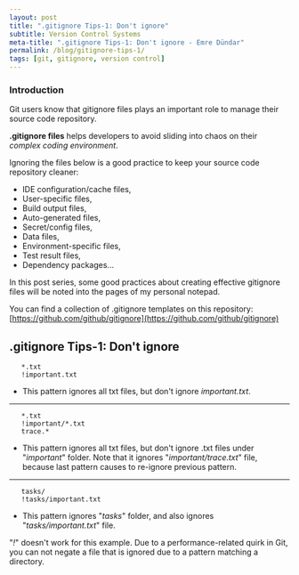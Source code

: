 ```yaml
---
layout: post
title: ".gitignore Tips-1: Don't ignore"
subtitle: Version Control Systems
meta-title: ".gitignore Tips-1: Don't ignore - Emre Dündar"
permalink: /blog/gitignore-tips-1/
tags: [git, gitignore, version control]
---
```


### **Introduction**
Git users know that gitignore files plays an important role to manage their source code repository.

**.gitignore files** helps developers to avoid sliding into chaos on their *complex coding environment*.

Ignoring the files below is a good practice to keep your source code repository cleaner:
* IDE configuration/cache files,
* User-specific files,
* Build output files, 
* Auto-generated files,
* Secret/config files,
* Data files,
* Environment-specific files,
* Test result files,
* Dependency packages...

In this post series, some good practices about creating effective gitignore files will be noted into the pages of my personal notepad.

You can find a collection of .gitignore templates on this repository: [https://github.com/github/gitignore](https://github.com/github/gitignore)

## **.gitignore Tips-1: Don't ignore**



```
   *.txt
   !important.txt
```
- This pattern ignores all txt files, but don't ignore *important.txt*.

---

```
   *.txt
   !important/*.txt
   trace.*
```
- This pattern ignores all txt files, but don't ignore .txt files under "*important*" folder. Note that it ignores "*important/trace.txt*" file, because last pattern causes to re-ignore previous pattern.

---

```
   tasks/
   !tasks/important.txt
```
- This pattern ignores "*tasks*" folder, and also ignores "*tasks/important.txt*" file. 

"*!*" doesn't work for this example. Due to a performance-related quirk in Git, you can not negate a file that is ignored due to a pattern matching a directory.

<br>
